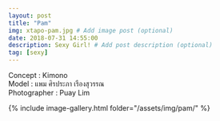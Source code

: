 ```yaml
---
layout: post
title: "Pam"
img: xtapo-pam.jpg # Add image post (optional)
date: 2018-07-31 14:55:00
description: Sexy Girl! # Add post description (optional)
tag: [sexy]
---
```

Concept : Kimono  
Model : แพม ศิรประภา เรืองสุวรรณ  
Photographer : Puay Lim              

{% include image-gallery.html folder="/assets/img/pam/" %}
